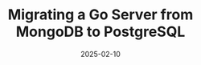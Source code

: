 ---
title: Migrating a Go Server from MongoDB to PostgreSQL
description: Migrating a Go Server from MongoDB to PostgreSQL
date: 2025-02-10
tags: [PostgreSQL, MongoDB, Go, SQL, SQLc, Goose]
draft: true
---